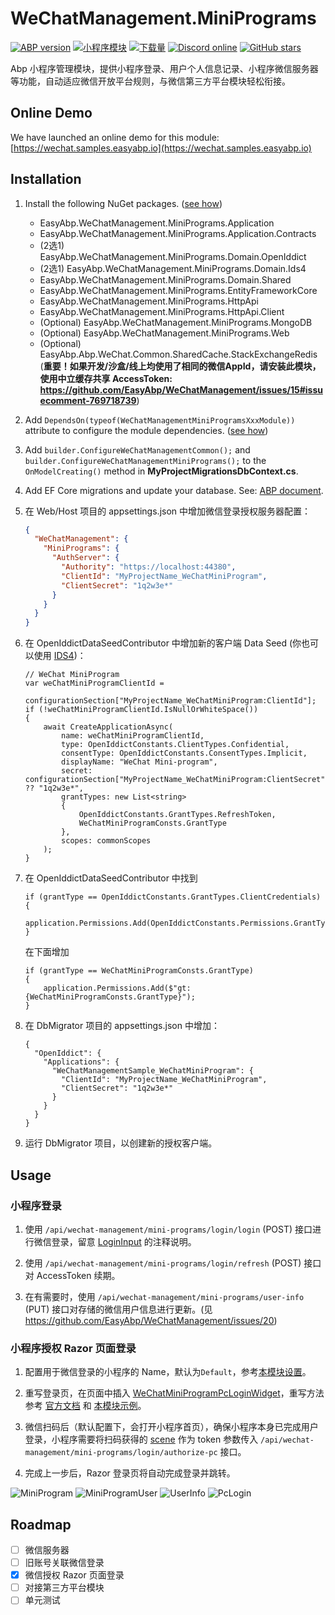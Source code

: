 # WeChatManagement.MiniPrograms

[![ABP version](https://img.shields.io/badge/dynamic/xml?style=flat-square&color=yellow&label=abp&query=%2F%2FProject%2FPropertyGroup%2FAbpVersion&url=https%3A%2F%2Fraw.githubusercontent.com%2FEasyAbp%2FWeChatManagement%2Fmaster%2FDirectory.Build.props)](https://abp.io)
[![小程序模块](https://img.shields.io/nuget/v/EasyAbp.WeChatManagement.MiniPrograms.Domain.Shared.svg?style=flat-square)](https://www.nuget.org/packages/EasyAbp.WeChatManagement.MiniPrograms.Domain.Shared)
[![下载量](https://img.shields.io/nuget/dt/EasyAbp.WeChatManagement.MiniPrograms.Domain.Shared.svg?style=flat-square)](https://www.nuget.org/packages/EasyAbp.WeChatManagement.MiniPrograms.Domain.Shared)
[![Discord online](https://badgen.net/discord/online-members/xyg8TrRa27?label=Discord)](https://discord.gg/xyg8TrRa27)
[![GitHub stars](https://img.shields.io/github/stars/EasyAbp/WeChatManagement?style=social)](https://www.github.com/EasyAbp/WeChatManagement)

Abp 小程序管理模块，提供小程序登录、用户个人信息记录、小程序微信服务器等功能，自动适应微信开放平台规则，与微信第三方平台模块轻松衔接。

## Online Demo

We have launched an online demo for this module: [https://wechat.samples.easyabp.io](https://wechat.samples.easyabp.io)

## Installation

1. Install the following NuGet packages. ([see how](https://github.com/EasyAbp/EasyAbpGuide/blob/master/docs/How-To.md#add-nuget-packages))

    * EasyAbp.WeChatManagement.MiniPrograms.Application
    * EasyAbp.WeChatManagement.MiniPrograms.Application.Contracts
    * (2选1) EasyAbp.WeChatManagement.MiniPrograms.Domain.OpenIddict
    * (2选1) EasyAbp.WeChatManagement.MiniPrograms.Domain.Ids4
    * EasyAbp.WeChatManagement.MiniPrograms.Domain.Shared
    * EasyAbp.WeChatManagement.MiniPrograms.EntityFrameworkCore
    * EasyAbp.WeChatManagement.MiniPrograms.HttpApi
    * EasyAbp.WeChatManagement.MiniPrograms.HttpApi.Client
    * (Optional) EasyAbp.WeChatManagement.MiniPrograms.MongoDB
    * (Optional) EasyAbp.WeChatManagement.MiniPrograms.Web
    * (Optional) EasyAbp.Abp.WeChat.Common.SharedCache.StackExchangeRedis (**重要！如果开发/沙盒/线上均使用了相同的微信AppId，请安装此模块，使用中立缓存共享 AccessToken: https://github.com/EasyAbp/WeChatManagement/issues/15#issuecomment-769718739**)

1. Add `DependsOn(typeof(WeChatManagementMiniProgramsXxxModule))` attribute to configure the module dependencies. ([see how](https://github.com/EasyAbp/EasyAbpGuide/blob/master/docs/How-To.md#add-module-dependencies))

1. Add `builder.ConfigureWeChatManagementCommon();` and `builder.ConfigureWeChatManagementMiniPrograms();` to the `OnModelCreating()` method in **MyProjectMigrationsDbContext.cs**.

1. Add EF Core migrations and update your database. See: [ABP document](https://docs.abp.io/en/abp/latest/Tutorials/Part-1?UI=MVC&DB=EF#add-database-migration).

1. 在 Web/Host 项目的 appsettings.json 中增加微信登录授权服务器配置：
   ```json
   {
     "WeChatManagement": {
       "MiniPrograms": {
         "AuthServer": {
           "Authority": "https://localhost:44380",
           "ClientId": "MyProjectName_WeChatMiniProgram",
           "ClientSecret": "1q2w3e*"
         }
       }
     }
   }
   ```

1. 在 OpenIddictDataSeedContributor 中增加新的客户端 Data Seed (你也可以使用 [IDS4](https://github.com/EasyAbp/WeChatManagement/blob/master/samples/WeChatManagementSample/aspnet-core/src/WeChatManagementSample.Domain/IdentityServer/IdentityServerDataSeedContributor.cs))：
    ```CSharp
    // WeChat MiniProgram
    var weChatMiniProgramClientId =
        configurationSection["MyProjectName_WeChatMiniProgram:ClientId"];
    if (!weChatMiniProgramClientId.IsNullOrWhiteSpace())
    {
        await CreateApplicationAsync(
            name: weChatMiniProgramClientId,
            type: OpenIddictConstants.ClientTypes.Confidential,
            consentType: OpenIddictConstants.ConsentTypes.Implicit,
            displayName: "WeChat Mini-program",
            secret: configurationSection["MyProjectName_WeChatMiniProgram:ClientSecret"] ?? "1q2w3e*",
            grantTypes: new List<string>
            {
                OpenIddictConstants.GrantTypes.RefreshToken,
                WeChatMiniProgramConsts.GrantType
            },
            scopes: commonScopes
        );
    }
    ```
1. 在 OpenIddictDataSeedContributor 中找到
    ```CSharp
    if (grantType == OpenIddictConstants.GrantTypes.ClientCredentials)
    {
        application.Permissions.Add(OpenIddictConstants.Permissions.GrantTypes.ClientCredentials);
    }
    ```
    在下面增加
    ```CSharp
    if (grantType == WeChatMiniProgramConsts.GrantType)
    {
        application.Permissions.Add($"gt:{WeChatMiniProgramConsts.GrantType}");
    }
    ```

1. 在 DbMigrator 项目的 appsettings.json 中增加：
    ```CSharp
    {
      "OpenIddict": {
        "Applications": {
          "WeChatManagementSample_WeChatMiniProgram": {
            "ClientId": "MyProjectName_WeChatMiniProgram",
            "ClientSecret": "1q2w3e*"
          }
        }
      }
    }
    ```

1. 运行 DbMigrator 项目，以创建新的授权客户端。

## Usage

### 小程序登录

1. 使用 `/api/wechat-management/mini-programs/login/login` (POST) 接口进行微信登录，留意 [LoginInput](https://github.com/EasyAbp/WeChatManagement/blob/master/modules/MiniPrograms/src/EasyAbp.WeChatManagement.MiniPrograms.Application.Contracts/EasyAbp/WeChatManagement/MiniPrograms/Login/Dtos/LoginInput.cs) 的注释说明。
    
2. 使用 `/api/wechat-management/mini-programs/login/refresh` (POST) 接口对 AccessToken 续期。

3. 在有需要时，使用 `/api/wechat-management/mini-programs/user-info` (PUT) 接口对存储的微信用户信息进行更新。(见 https://github.com/EasyAbp/WeChatManagement/issues/20)

### 小程序授权 Razor 页面登录

1. 配置用于微信登录的小程序的 Name，默认为`Default`，参考[本模块设置](https://github.com/EasyAbp/WeChatManagement/blob/master/modules/MiniPrograms/src/EasyAbp.WeChatManagement.MiniPrograms.Domain/EasyAbp/WeChatManagement/MiniPrograms/Settings/MiniProgramsSettings.cs)。

2. 重写登录页，在页面中插入 [WeChatMiniProgramPcLoginWidget](https://github.com/EasyAbp/WeChatManagement/blob/master/modules/MiniPrograms/src/EasyAbp.WeChatManagement.MiniPrograms.Web/Pages/WeChatManagement/MiniPrograms/Components/WeChatMiniProgramPcLoginWidget/WeChatMiniProgramPcLoginWidgetViewComponent.cs)，重写方法参考 [官方文档](https://docs.abp.io/en/abp/latest/How-To/Customize-Login-Page-MVC) 和 [本模块示例](https://github.com/EasyAbp/WeChatManagement/blob/master/samples/WeChatManagementSample/aspnet-core/src/WeChatManagementSample.Web/Pages/Account)。

3. 微信扫码后（默认配置下，会打开小程序首页），确保小程序本身已完成用户登录，小程序需要将扫码获得的 [scene](https://developers.weixin.qq.com/miniprogram/dev/api-backend/open-api/qr-code/wxacode.getUnlimited.html) 作为 token 参数传入 `/api/wechat-management/mini-programs/login/authorize-pc` 接口。

4. 完成上一步后，Razor 登录页将自动完成登录并跳转。

![MiniProgram](/docs/MiniPrograms/images/MiniProgram.png)
![MiniProgramUser](/docs/MiniPrograms/images/MiniProgramUser.png)
![UserInfo](/docs/MiniPrograms/images/UserInfo.png)
![PcLogin](/docs/MiniPrograms/images/PcLogin.png)

## Roadmap

- [ ] 微信服务器
- [ ] 旧账号关联微信登录
- [x] 微信授权 Razor 页面登录
- [ ] 对接第三方平台模块
- [ ] 单元测试
